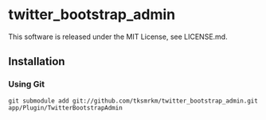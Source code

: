 # twitter_bootstrap_admin
This software is released under the MIT License, see LICENSE.md.

## Installation

### Using Git
````
git submodule add git://github.com/tksmrkm/twitter_bootstrap_admin.git app/Plugin/TwitterBootstrapAdmin
````
